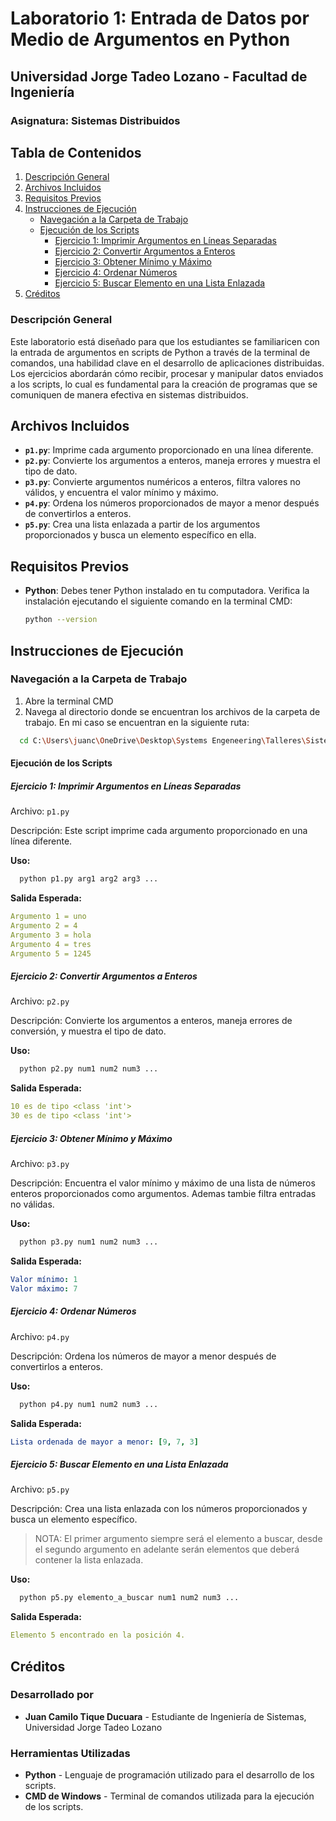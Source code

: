 # Laboratorio 1: Entrada de Datos por Medio de Argumentos en Python

## Universidad Jorge Tadeo Lozano - Facultad de Ingeniería

### Asignatura: Sistemas Distribuidos

## Tabla de Contenidos

1. [Descripción General](#descripción-general)
2. [Archivos Incluidos](#archivos-incluidos)
3. [Requisitos Previos](#requisitos-previos)
4. [Instrucciones de Ejecución](#instrucciones-de-ejecución)
   - [Navegación a la Carpeta de Trabajo](#navegación-a-la-carpeta-de-trabajo)
   - [Ejecución de los Scripts](#ejecución-de-los-scripts)
     - [Ejercicio 1: Imprimir Argumentos en Líneas Separadas](#ejercicio-1-imprimir-argumentos-en-líneas-separadas)
     - [Ejercicio 2: Convertir Argumentos a Enteros](#ejercicio-2-convertir-argumentos-a-enteros)
     - [Ejercicio 3: Obtener Mínimo y Máximo](#ejercicio-3-obtener-mínimo-y-máximo)
     - [Ejercicio 4: Ordenar Números](#ejercicio-4-ordenar-números)
     - [Ejercicio 5: Buscar Elemento en una Lista Enlazada](#ejercicio-5-buscar-elemento-en-una-lista-enlazada)
5. [Créditos](#créditos)

### Descripción General

Este laboratorio está diseñado para que los estudiantes se familiaricen con la entrada de argumentos en scripts de Python a través de la terminal de comandos, una habilidad clave en el desarrollo de aplicaciones distribuidas. Los ejercicios abordarán cómo recibir, procesar y manipular datos enviados a los scripts, lo cual es fundamental para la creación de programas que se comuniquen de manera efectiva en sistemas distribuidos.

## Archivos Incluidos

- **`p1.py`**: Imprime cada argumento proporcionado en una línea diferente.
- **`p2.py`**: Convierte los argumentos a enteros, maneja errores y muestra el tipo de dato.
- **`p3.py`**: Convierte argumentos numéricos a enteros, filtra valores no válidos, y encuentra el valor mínimo y máximo.
- **`p4.py`**: Ordena los números proporcionados de mayor a menor después de convertirlos a enteros.
- **`p5.py`**: Crea una lista enlazada a partir de los argumentos proporcionados y busca un elemento específico en ella.

## Requisitos Previos

- **Python**: Debes tener Python instalado en tu computadora. Verifica la instalación ejecutando el siguiente comando en la terminal CMD:

  ```bash
  python --version
  ```

## Instrucciones de Ejecución

### Navegación a la Carpeta de Trabajo

1. Abre la terminal CMD
2. Navega al directorio donde se encuentran los archivos de la carpeta de trabajo.
   En mi caso se encuentran en la siguiente ruta:

```bash
  cd C:\Users\juanc\OneDrive\Desktop\Systems Engeneering\Talleres\Sistemas Distirubidos\QTAs 1
```

#### Ejecución de los Scripts

##### Ejercicio 1: Imprimir Argumentos en Líneas Separadas

Archivo: `p1.py`

Descripción: Este script imprime cada argumento proporcionado en una línea diferente.

**Uso:**

```bash
  python p1.py arg1 arg2 arg3 ...
```

**Salida Esperada:**

```yaml
Argumento 1 = uno
Argumento 2 = 4
Argumento 3 = hola
Argumento 4 = tres
Argumento 5 = 1245
```

##### Ejercicio 2: Convertir Argumentos a Enteros

Archivo: `p2.py`

Descripción: Convierte los argumentos a enteros, maneja errores de conversión, y muestra el tipo de dato.

**Uso:**

```bash
  python p2.py num1 num2 num3 ...
```

**Salida Esperada:**

```yaml
10 es de tipo <class 'int'>
30 es de tipo <class 'int'>
```

##### Ejercicio 3: Obtener Mínimo y Máximo

Archivo: `p3.py`

Descripción: Encuentra el valor mínimo y máximo de una lista de números enteros proporcionados como argumentos. Ademas tambie filtra entradas no válidas.

**Uso:**

```bash
  python p3.py num1 num2 num3 ...
```

**Salida Esperada:**

```yaml
Valor mínimo: 1
Valor máximo: 7
```

##### Ejercicio 4: Ordenar Números

Archivo: `p4.py`

Descripción: Ordena los números de mayor a menor después de convertirlos a enteros.

**Uso:**

```bash
  python p4.py num1 num2 num3 ...
```

**Salida Esperada:**

```yaml
Lista ordenada de mayor a menor: [9, 7, 3]
```

##### Ejercicio 5: Buscar Elemento en una Lista Enlazada

Archivo: `p5.py`

Descripción: Crea una lista enlazada con los números proporcionados y busca un elemento específico.

> NOTA: El primer argumento siempre será el elemento a buscar, desde el segundo argumento en adelante serán elementos que deberá contener la lista enlazada.

**Uso:**

```bash
  python p5.py elemento_a_buscar num1 num2 num3 ...
```

**Salida Esperada:**

```yaml
Elemento 5 encontrado en la posición 4.
```

## Créditos

### Desarrollado por

- **Juan Camilo Tique Ducuara** - Estudiante de Ingeniería de Sistemas, Universidad Jorge Tadeo Lozano

### Herramientas Utilizadas

- **Python** - Lenguaje de programación utilizado para el desarrollo de los scripts.
- **CMD de Windows** - Terminal de comandos utilizada para la ejecución de los scripts.
